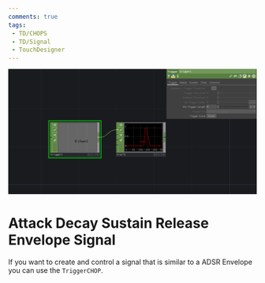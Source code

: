 ```yaml
---
comments: true
tags:
 - TD/CHOPS
 - TD/Signal
 - TouchDesigner
---
```


![Animate Through Data](./img/ADSRTrigger.png)

# Attack Decay Sustain Release Envelope Signal

If you want to create and control a signal that is similar to a ADSR Envelope you can use the `TriggerCHOP`.
